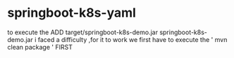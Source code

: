 # springboot-k8s-yaml

to execute the ADD target/springboot-k8s-demo.jar springboot-k8s-demo.jar
i faced a difficulty ,for it to work we first have to execute the ' mvn clean package ' FIRST
